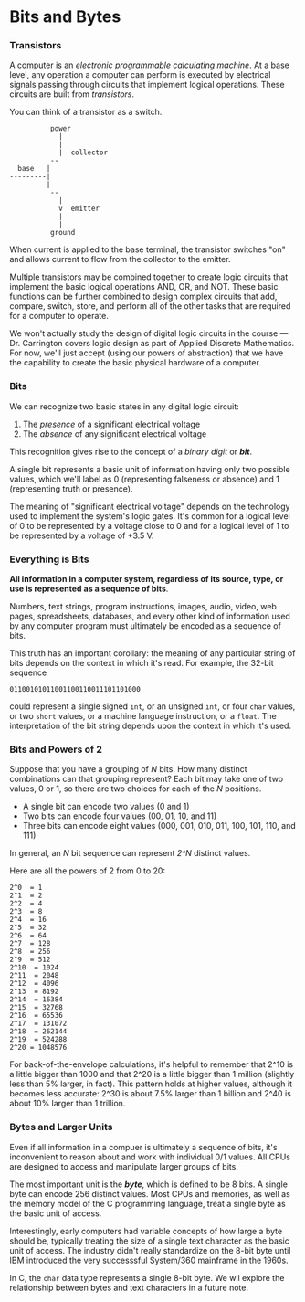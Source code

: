 # Bits and Bytes

### Transistors

A computer is an *electronic programmable calculating machine*. At a base level, any operation a computer can perform is executed by
electrical signals passing through circuits that implement logical operations. These circuits are built from *transistors*.

You can think of a transistor as a switch.

``` 
          power
            |
            |
            |  collector
          --
  base   |
---------|
         |
          --
            |
            v  emitter
            |
            |
          ground
```

When current is applied to the base terminal, the transistor switches "on" and allows current to flow from the collector to the 
emitter.

Multiple transistors may be combined together to create logic circuits that implement the basic logical operations AND, OR, and NOT. 
These basic functions can be further combined to design complex circuits that add, compare, switch, store, and perform all of the 
other tasks that are required for a computer to operate.

We won't actually study the design of digital logic circuits in the course &mdash; Dr. Carrington covers logic design as part of 
Applied Discrete Mathematics. For now, we'll just accept (using our powers of abstraction) that we have the capability to create the 
basic physical hardware of a computer.

### Bits

We can recognize two basic states in any digital logic circuit:
  
  1. The *presence* of a significant electrical voltage
  2. The *absence* of any significant electrical voltage

This recognition gives rise to the concept of a *binary digit* or ***bit***.

A single bit represents a basic unit of information having only two possible values, which we'll label as 0 (representing falseness or
absence) and 1 (representing truth or presence).

The meaning of "significant electrical voltage" depends on the technology used to implement the system's logic gates. It's common for 
a logical level of 0 to be represented by a voltage close to 0 and for a logical level of 1 to be represented by a voltage of +3.5 V.

### Everything is Bits

**All information in a computer system, regardless of its source, type, or use is represented as a sequence of bits**.

Numbers, text strings, program instructions, images, audio, video, web pages, spreadsheets, databases, and every other kind of
information used by any computer program must ultimately be encoded as a sequence of bits.

This truth has an important corollary: the meaning of any particular string of bits depends on the context in which it's read. For 
example, the 32-bit sequence

```
01100101011001100110011101101000
```

could represent a single signed `int`, or an unsigned `int`, or four `char` values, or two `short` values, or a machine language
instruction, or a `float`. The interpretation of the bit string depends upon the context in which it's used.

### Bits and Powers of 2

Suppose that you have a grouping of *N* bits. How many distinct combinations can that grouping represent? Each bit may take one of two
values, 0 or 1, so there are two choices for each of the *N* positions.

  - A single bit can encode two values (0 and 1)
  - Two bits can encode four values (00, 01, 10, and 11)
  - Three bits can encode eight values (000, 001, 010, 011, 100, 101, 110, and 111)
  
In general, an *N* bit sequence can represent *2^N* distinct values.

Here are all the powers of 2 from 0 to 20:

```
2^0  = 1
2^1  = 2
2^2  = 4
2^3  = 8
2^4  = 16
2^5  = 32
2^6  = 64
2^7  = 128
2^8  = 256
2^9  = 512
2^10  = 1024
2^11  = 2048
2^12  = 4096
2^13  = 8192
2^14  = 16384
2^15  = 32768
2^16  = 65536
2^17  = 131072
2^18  = 262144
2^19  = 524288
2^20 = 1048576
```

For back-of-the-envelope calculations, it's helpful to remember that 2^10 is a little bigger than 1000 and that 2^20 is a little 
bigger than 1 million (slightly less than 5% larger, in fact). This pattern holds at higher values, although it becomes less accurate:
2^30 is about 7.5% larger than 1 billion and 2^40 is about 10% larger than 1 trillion.

### Bytes and Larger Units

Even if all information in a compuer is ultimately a sequence of bits, it's inconvenient to reason about and work with
individual 0/1 values. All CPUs are designed to access and manipulate larger groups of bits.

The most important unit is the ***byte***, which is defined to be 8 bits. A single byte can encode 256 distinct values. Most CPUs and
memories, as well as the memory model of the C programming language, treat a single byte as the basic unit of access.

Interestingly, early computers had variable concepts of how large a byte should be, typically treating the size of a single text 
character as the basic unit of access. The industry didn't really standardize on the 8-bit byte until IBM introduced the very 
successsful System/360 mainframe in the 1960s.

In C, the `char` data type represents a single 8-bit byte. We wil explore the relationship between bytes and text characters in a
future note.


